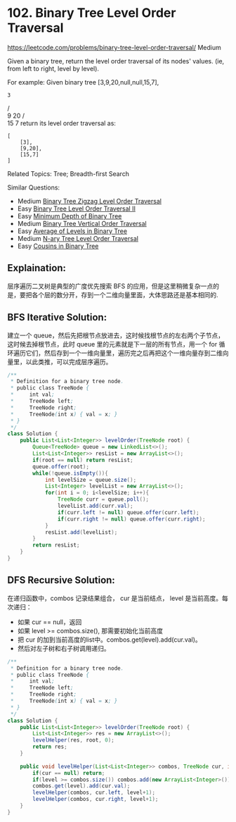 # 102. Binary Tree Level Order Traversal
<https://leetcode.com/problems/binary-tree-level-order-traversal/>
Medium

Given a binary tree, return the level order traversal of its nodes' values. (ie, from left to right, level by level).

For example:
Given binary tree [3,9,20,null,null,15,7],

    3
   / \
  9  20
    /  \
   15   7
return its level order traversal as:

    [
        [3],
        [9,20],
        [15,7]
    ]

Related Topics: Tree; Breadth-first Search

Similar Questions:  
* Medium [Binary Tree Zigzag Level Order Traversal](https://leetcode.com/problems/binary-tree-zigzag-level-order-traversal/)
* Easy [Binary Tree Level Order Traversal II](https://leetcode.com/problems/binary-tree-level-order-traversal-ii/)
* Easy [Minimum Depth of Binary Tree](https://leetcode.com/problems/minimum-depth-of-binary-tree/)
* Medium [Binary Tree Vertical Order Traversal](https://leetcode.com/problems/binary-tree-vertical-order-traversal/)
* Easy [Average of Levels in Binary Tree](https://leetcode.com/problems/average-of-levels-in-binary-tree/)
* Medium [N-ary Tree Level Order Traversal](https://leetcode.com/problems/n-ary-tree-level-order-traversal/)
* Easy [Cousins in Binary Tree](https://leetcode.com/problems/cousins-in-binary-tree/)

## Explaination: 
层序遍历二叉树是典型的广度优先搜索 BFS 的应用，但是这里稍微复杂一点的是，要把各个层的数分开，存到一个二维向量里面，大体思路还是基本相同的.

## BFS Iterative Solution: 
建立一个 queue，然后先把根节点放进去，这时候找根节点的左右两个子节点，这时候去掉根节点，此时 queue 里的元素就是下一层的所有节点，用一个 for 循环遍历它们，然后存到一个一维向量里，遍历完之后再把这个一维向量存到二维向量里，以此类推，可以完成层序遍历。

```java
/**
 * Definition for a binary tree node.
 * public class TreeNode {
 *     int val;
 *     TreeNode left;
 *     TreeNode right;
 *     TreeNode(int x) { val = x; }
 * }
 */
class Solution {
    public List<List<Integer>> levelOrder(TreeNode root) {
        Queue<TreeNode> queue = new LinkedList<>();
        List<List<Integer>> resList = new ArrayList<>();
        if(root == null) return resList;
        queue.offer(root);
        while(!queue.isEmpty()){
            int levelSize = queue.size();
            List<Integer> levelList = new ArrayList<>();
            for(int i = 0; i<levelSize; i++){
                TreeNode curr = queue.poll();
                levelList.add(curr.val);
                if(curr.left != null) queue.offer(curr.left);
                if(curr.right != null) queue.offer(curr.right);
            }
            resList.add(levelList);
        }
        return resList;
    }
}
```

## DFS Recursive Solution: 
在递归函数中，combos 记录结果组合， cur 是当前结点， level 是当前高度。每次递归：
* 如果 cur == null，返回
* 如果 level >= combos.size(), 那需要初始化当前高度
* 把 cur 的加到当前高度的list中。combos.get(level).add(cur.val)。
* 然后对左子树和右子树调用递归。


```java
/**
 * Definition for a binary tree node.
 * public class TreeNode {
 *     int val;
 *     TreeNode left;
 *     TreeNode right;
 *     TreeNode(int x) { val = x; }
 * }
 */
class Solution {
    public List<List<Integer>> levelOrder(TreeNode root) {
        List<List<Integer>> res = new ArrayList<>();
        levelHelper(res, root, 0);
        return res;
    }
    
    public void levelHelper(List<List<Integer>> combos, TreeNode cur, int level){
        if(cur == null) return;
        if(level >= combos.size()) combos.add(new ArrayList<Integer>());
        combos.get(level).add(cur.val);
        levelHelper(combos, cur.left, level+1);
        levelHelper(combos, cur.right, level+1);
    }
}
```